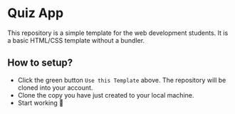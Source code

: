 # Quiz App

This repository is a simple template for the web development students. It is a basic HTML/CSS template without a bundler.

## How to setup?

- Click the green button `Use this Template` above. The repository will be cloned into your account.
- Clone the copy you have just created to your local machine.
- Start working 🎉

